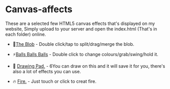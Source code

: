 # Canvas-affects
These are a selected few HTML5 canvas effects that's displayed on my website,
Simply upload to your server and open the index.html (That's in each folder) online.

 - 🌱<a href="https://github.com/Ruddernation-Designs/Canvas-affects/tree/main/ball" target="_blank" title="Balls">The Blob</a> - Double click/tap to split/drag/merge the blob.

 - ⚡<a href="https://github.com/Ruddernation-Designs/Canvas-affects/tree/main/balls2" target="_blank" title="Balls ball balls">Balls Balls Balls</a> - Double click to change colours/grab/swing/hold it.

 - 💬 <a href="https://github.com/Ruddernation-Designs/Canvas-Effects/tree/main/Drawing_Pad" target="_blank" title="Drawing Pad">Drawing Pad.</a> - 6You can draw on this and it will save it for you, there's also a lot of effects you can use.

 - 🔥 <a href="https://github.com/Ruddernation-Designs/Canvas-Effects/tree/main/Fire" target="_blank" title="Fire">Fire.</a> - Just touch or click to creat fire.
